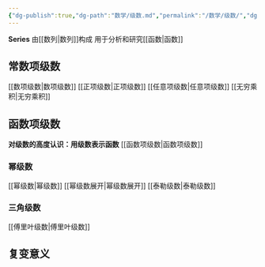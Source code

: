 ```yaml
---
{"dg-publish":true,"dg-path":"数学/级数.md","permalink":"/数学/级数/","dgPassFrontmatter":true,"noteIcon":"","created":"2024-05-21T15:20:28.614+08:00","updated":"2024-07-27T20:51:08.486+08:00"}
---
```


**Series**
由[[数列\|数列]]构成
用于分析和研究[[函数\|函数]]

## 常数项级数
[[数项级数\|数项级数]]
[[正项级数\|正项级数]]
[[任意项级数\|任意项级数]]
[[无穷乘积\|无穷乘积]]

## 函数项级数
**对级数的高度认识：用级数表示函数**
[[函数项级数\|函数项级数]]
### 幂级数
[[幂级数\|幂级数]]
[[幂级数展开\|幂级数展开]]
[[泰勒级数\|泰勒级数]]

### 三角级数
[[傅里叶级数\|傅里叶级数]]

## 复变意义






